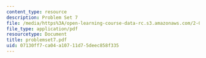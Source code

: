 ```yaml
---
content_type: resource
description: Problem Set 7
file: /media/https%3A/open-learning-course-data-rc.s3.amazonaws.com/2-003j-dynamics-and-vibration-13-013j-fall-2002/07130ff7ca04a10711d75deec858f335_problemset7.pdf
file_type: application/pdf
resourcetype: Document
title: problemset7.pdf
uid: 07130ff7-ca04-a107-11d7-5deec858f335
---
```

